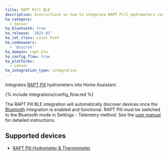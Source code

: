 ```yaml
---
title: RAPT Pill BLE
description: Instructions on how to integrate RAPT Pill Hydrometers configured in Bluetooth mode into Home Assistant.
ha_category:
  - Sensor
ha_bluetooth: true
ha_release: '2023.03'
ha_iot_class: Local Push
ha_codeowners:
  - '@sairon'
ha_domain: rapt_ble
ha_config_flow: true
ha_platforms:
  - sensor
ha_integration_type: integration
---
```


Integrates [RAPT Pill](https://www.kegland.com.au/rapt-pill-hydrometer-thermometer-wifi-bluetooth.html) hydrometers into Home Assistant.

{% include integrations/config_flow.md %}

The RAPT Pill BLE integration will automatically discover devices once the [Bluetooth](/integrations/bluetooth) integration is enabled and functional. RAPT Pill must be switched to the Bluetooth mode in Settings - Telemetry method. See the [user manual](https://www.kegland.com.au/media/pdf/KL20596%20-%20RAPT%20Pill%20Hydrometer%20and%20Thermometer%20Quick%20Start%20Guide.pdf) for detailed instructions.

## Supported devices

- [RAPT Pill Hydrometer & Thermometer](https://www.kegland.com.au/rapt-pill-hydrometer-thermometer-wifi-bluetooth.html)
